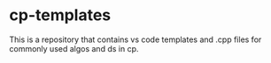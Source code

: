 # cp-templates
This is a repository that contains vs code templates and .cpp files for commonly used algos and ds in cp.
